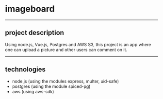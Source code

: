 # imageboard

---

## project description

Using node.js, Vue.js, Postgres and AWS S3, this project is an app where one can upload a picture and other users can comment on it.

---

## technologies

-   node.js (using the modules express, multer, uid-safe)
-   postgres (using the module spiced-pg)
-   aws (using aws-sdk)
